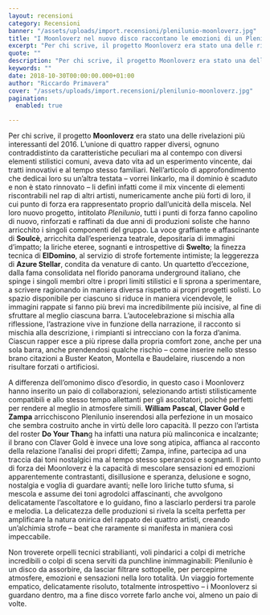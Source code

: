 ```yaml
---
layout: recensioni
category: Recensioni
banner: "/assets/uploads/import.recensioni/plenilunio-moonloverz.jpg"
title: "I Moonloverz nel nuovo disco raccontano le emozioni di un Plenilunio"
excerpt: "Per chi scrive, il progetto Moonloverz era stato una delle rivelazioni più interessanti del 2016. L’unione di quattro rapper diversi, ognuno contraddistinto da caratteristiche peculiari ma al contempo con diversi elementi stilistici comuni, aveva dato vita ad un esperimento vincente, dai tratti innovativi e al tempo stesso familiari. Nell’articolo di approfondimento che dedicai loro su [&hellip"
quote: ""
description: "Per chi scrive, il progetto Moonloverz era stato una delle rivelazioni più interessanti del 2016. L’unione di quattro rapper diversi, ognuno contraddistinto da caratteristiche peculiari ma al contempo con diversi elementi stilistici comuni, aveva dato vita ad un esperimento vincente, dai tratti innovativi e al tempo stesso familiari. Nell’articolo di approfondimento che dedicai loro su [&hellip"
keywords: ""
date: 2018-10-30T00:00:00.000+01:00
author: "Riccardo Primavera"
cover: "/assets/uploads/import.recensioni/plenilunio-moonloverz.jpg"
pagination:
  enabled: true

---
```


Per chi scrive, il progetto **Moonloverz** era stato una delle rivelazioni più interessanti del 2016\. L’unione di quattro rapper diversi, ognuno contraddistinto da caratteristiche peculiari ma al contempo con diversi elementi stilistici comuni, aveva dato vita ad un esperimento vincente, dai tratti innovativi e al tempo stesso familiari. Nell’articolo di approfondimento che dedicai loro su un’altra testata – vorrei linkarlo, ma il dominio è scaduto e non è stato rinnovato – li definì infatti come il mix vincente di elementi riscontrabili nel rap di altri artisti, numericamente anche più forti di loro, il cui punto di forza era rappresentato proprio dall’unicità della miscela. Nel loro nuovo progetto, intitolato _Plenilunio_, tutti i punti di forza fanno capolino di nuovo, rinforzati e raffinati da due anni di produzioni soliste che hanno arricchito i singoli componenti del gruppo. La voce graffiante e affascinante di **Soulcè**, arricchita dall’esperienza teatrale, depositaria di immagini d’impatto; la liriche eteree, sognanti e introspettive di **Swelto**; la finezza tecnica di **ElDomino**, al servizio di strofe fortemente intimiste; la leggerezza di **Azure Stellar**, condita da venature di canto. Un quartetto d’eccezione, dalla fama consolidata nel florido panorama underground italiano, che spinge i singoli membri oltre i propri limiti stilistici e li sprona a sperimentare, a scrivere ragionando in maniera diversa rispetto ai propri progetti solisti. Lo spazio disponibile per ciascuno si riduce in maniera vicendevole, le immagini rappate si fanno più brevi ma incredibilmente più incisive, al fine di sfruttare al meglio ciascuna barra. L’autocelebrazione si mischia alla riflessione, l’astrazione vive in funzione della narrazione, il racconto si mischia alla descrizione, i rimpianti si intrecciano con la forza d’anima. Ciascun rapper esce a più riprese dalla propria comfort zone, anche per una sola barra, anche prendendosi qualche rischio – come inserire nello stesso brano citazioni a Buster Keaton, Montella e Baudelaire, riuscendo a non risultare forzati o artificiosi.

A differenza dell’omonimo disco d’esordio, in questo caso i Moonloverz hanno inserito un paio di collaborazioni, selezionando artisti stilisticamente compatibili e allo stesso tempo allettanti per gli ascoltatori, poiché perfetti per rendere al meglio in atmosfere simili. **William** **Pascal**, **Claver Gold** e **Zampa** arricchiscono Plenilunio inserendosi alla perfezione in un mosaico che sembra costruito anche in virtù delle loro capacità. Il pezzo con l’artista del roster **Do Your Than**g ha infatti una natura più malinconica e incalzante; il brano con Claver Gold è invece una love song atipica, affianca al racconto della relazione l’analisi dei propri difetti; Zampa, infine, partecipa ad una traccia dai toni nostalgici ma al tempo stesso speranzosi e sognanti. Il punto di forza dei Moonloverz è la capacità di mescolare sensazioni ed emozioni apparentemente contrastanti, disillusione e speranza, delusione e sogno, nostalgia e voglia di guardare avanti; nelle loro liriche tutto sfuma, si mescola e assume dei toni agrodolci affascinanti, che avvolgono delicatamente l’ascoltatore e lo guidano, fino a lasciarlo perdersi tra parole e melodia. La delicatezza delle produzioni si rivela la scelta perfetta per amplificare la natura onirica del rappato dei quattro artisti, creando un’alchimia strofe – beat che raramente si manifesta in maniera così impeccabile.

Non troverete orpelli tecnici strabilianti, voli pindarici a colpi di metriche incredibili o colpi di scena serviti da punchline inimmaginabili: Plenilunio è un disco da assorbire, da lasciar filtrare sottopelle, per percepirne atmosfere, emozioni e sensazioni nella loro totalità. Un viaggio fortemente empatico, delicatamente risoluto, totalmente introspettivo – i Moonloverz si guardano dentro, ma a fine disco vorrete farlo anche voi, almeno un paio di volte.